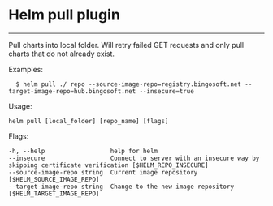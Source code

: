 # Helm pull plugin
------
Pull charts into local folder. Will retry failed GET requests and only pull charts that do not already exist.

Examples:
```
  $ helm pull ./ repo --source-image-repo=registry.bingosoft.net --target-image-repo=hub.bingosoft.net --insecure=true
```

Usage:
```
helm pull [local_folder] [repo_name] [flags]
```

Flags:

```
-h, --help                  help for helm
--insecure                  Connect to server with an insecure way by skipping certificate verification [$HELM_REPO_INSECURE]
--source-image-repo string  Current image repository [$HELM_SOURCE_IMAGE_REPO]
--target-image-repo string  Change to the new image repository [$HELM_TARGET_IMAGE_REPO]
```